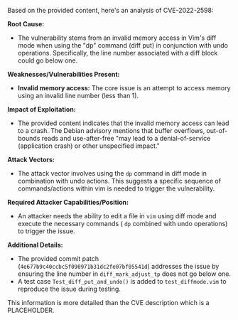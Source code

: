 Based on the provided content, here's an analysis of CVE-2022-2598:

**Root Cause:**

*   The vulnerability stems from an invalid memory access in Vim's diff mode when using the "dp" command (diff put) in conjunction with undo operations. Specifically, the line number associated with a diff block could go below one.

**Weaknesses/Vulnerabilities Present:**

*   **Invalid memory access:** The core issue is an attempt to access memory using an invalid line number (less than 1).

**Impact of Exploitation:**

*   The provided content indicates that the invalid memory access can lead to a crash. The Debian advisory mentions that buffer overflows, out-of-bounds reads and use-after-free "may lead to a denial-of-service (application crash) or other unspecified impact."

**Attack Vectors:**

*   The attack vector involves using the `dp` command in diff mode in combination with undo actions. This suggests a specific sequence of commands/actions within vim is needed to trigger the vulnerability.

**Required Attacker Capabilities/Position:**

*   An attacker needs the ability to edit a file in `vim` using diff mode and execute the necessary commands ( `dp` combined with undo operations) to trigger the issue.

**Additional Details:**

*   The provided commit patch (`4e677b9c40ccbc5f090971b31dc2fe07bf05541d`) addresses the issue by ensuring the line number in `diff_mark_adjust_tp` does not go below one.
*   A test case `Test_diff_put_and_undo()` is added to `test_diffmode.vim` to reproduce the issue during testing.

This information is more detailed than the CVE description which is a PLACEHOLDER.